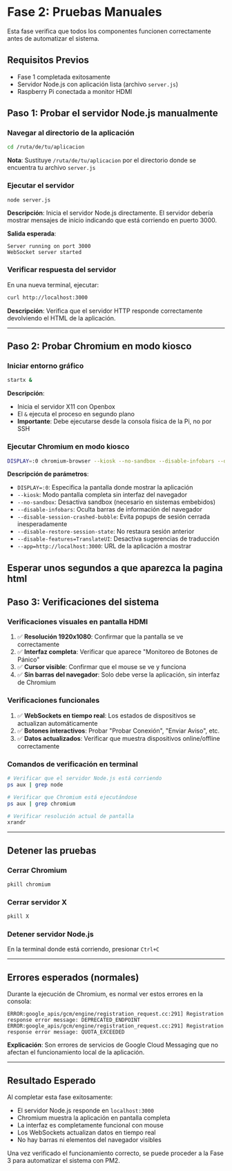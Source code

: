 # Fase 2: Pruebas Manuales

Esta fase verifica que todos los componentes funcionen correctamente antes de automatizar el sistema.

## Requisitos Previos

- Fase 1 completada exitosamente
- Servidor Node.js con aplicación lista (archivo `server.js`)
- Raspberry Pi conectada a monitor HDMI

## Paso 1: Probar el servidor Node.js manualmente

### Navegar al directorio de la aplicación
```bash
cd /ruta/de/tu/aplicacion
```
**Nota**: Sustituye `/ruta/de/tu/aplicacion` por el directorio donde se encuentra tu archivo `server.js`

### Ejecutar el servidor
```bash
node server.js
```
**Descripción**: Inicia el servidor Node.js directamente. El servidor debería mostrar mensajes de inicio indicando que está corriendo en puerto 3000.

**Salida esperada**:
```
Server running on port 3000
WebSocket server started
```

### Verificar respuesta del servidor
En una nueva terminal, ejecutar:
```bash
curl http://localhost:3000
```
**Descripción**: Verifica que el servidor HTTP responde correctamente devolviendo el HTML de la aplicación.

---

## Paso 2: Probar Chromium en modo kiosco

### Iniciar entorno gráfico
```bash
startx &
```
**Descripción**: 
- Inicia el servidor X11 con Openbox
- El `&` ejecuta el proceso en segundo plano
- **Importante**: Debe ejecutarse desde la consola física de la Pi, no por SSH

### Ejecutar Chromium en modo kiosco
```bash
DISPLAY=:0 chromium-browser --kiosk --no-sandbox --disable-infobars --disable-session-crashed-bubble --disable-restore-session-state --disable-features=TranslateUI --app=http://localhost:3000 &
```

**Descripción de parámetros**:
- `DISPLAY=:0`: Especifica la pantalla donde mostrar la aplicación
- `--kiosk`: Modo pantalla completa sin interfaz del navegador
- `--no-sandbox`: Desactiva sandbox (necesario en sistemas embebidos)
- `--disable-infobars`: Oculta barras de información del navegador
- `--disable-session-crashed-bubble`: Evita popups de sesión cerrada inesperadamente
- `--disable-restore-session-state`: No restaura sesión anterior
- `--disable-features=TranslateUI`: Desactiva sugerencias de traducción
- `--app=http://localhost:3000`: URL de la aplicación a mostrar

Esperar unos segundos a que aparezca la pagina html
---

## Paso 3: Verificaciones del sistema

### Verificaciones visuales en pantalla HDMI
1. ✅ **Resolución 1920x1080**: Confirmar que la pantalla se ve correctamente
2. ✅ **Interfaz completa**: Verificar que aparece "Monitoreo de Botones de Pánico"
3. ✅ **Cursor visible**: Confirmar que el mouse se ve y funciona
4. ✅ **Sin barras del navegador**: Solo debe verse la aplicación, sin interfaz de Chromium

### Verificaciones funcionales
1. ✅ **WebSockets en tiempo real**: Los estados de dispositivos se actualizan automáticamente
2. ✅ **Botones interactivos**: Probar "Probar Conexión", "Enviar Aviso", etc.
3. ✅ **Datos actualizados**: Verificar que muestra dispositivos online/offline correctamente

### Comandos de verificación en terminal
```bash
# Verificar que el servidor Node.js está corriendo
ps aux | grep node

# Verificar que Chromium está ejecutándose
ps aux | grep chromium

# Verificar resolución actual de pantalla
xrandr
```

---

## Detener las pruebas

### Cerrar Chromium
```bash
pkill chromium
```

### Cerrar servidor X
```bash
pkill X
```

### Detener servidor Node.js
En la terminal donde está corriendo, presionar `Ctrl+C`

---

## Errores esperados (normales)

Durante la ejecución de Chromium, es normal ver estos errores en la consola:
```
ERROR:google_apis/gcm/engine/registration_request.cc:291] Registration response error message: DEPRECATED_ENDPOINT
ERROR:google_apis/gcm/engine/registration_request.cc:291] Registration response error message: QUOTA_EXCEEDED
```

**Explicación**: Son errores de servicios de Google Cloud Messaging que no afectan el funcionamiento local de la aplicación.

---

## Resultado Esperado

Al completar esta fase exitosamente:
- El servidor Node.js responde en `localhost:3000`
- Chromium muestra la aplicación en pantalla completa
- La interfaz es completamente funcional con mouse
- Los WebSockets actualizan datos en tiempo real
- No hay barras ni elementos del navegador visibles

Una vez verificado el funcionamiento correcto, se puede proceder a la Fase 3 para automatizar el sistema con PM2.